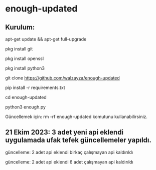 # enough-updated

Kurulum:
---------------------------------------------------------------------------------------------------------
apt-get update && apt-get full-upgrade

pkg install git

pkg install openssl

pkg install python3

git clone https://github.com/walzayza/enough-updated

pip install -r requirements.txt

cd enough-updated

python3 enough.py

Güncellemek için: rm -rf enough-updated komutunu kullanabilirsiniz.

21 Ekim 2023: 3 adet yeni api eklendi uygulamada ufak tefek güncellemeler yapıldı.
---------------------------------------------------------------------------------------------------------
güncelleme: 2 adet api eklendi birkaç çalışmayan api kaldırıldı

güncelleme: 2 adet api eklendi 6 adet çalışmayan api kaldırıldı

